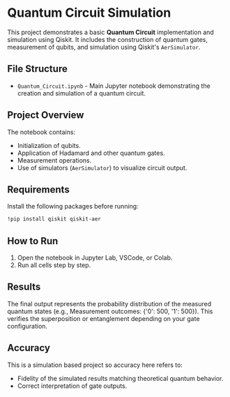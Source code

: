 # Quantum Circuit Simulation

This project demonstrates a basic **Quantum Circuit** implementation and simulation using Qiskit. 
It includes the construction of quantum gates, measurement of qubits, and simulation using Qiskit's `AerSimulator`.

## File Structure

- `Quantum_Circuit.ipynb` - Main Jupyter notebook demonstrating the creation and simulation of a quantum circuit.

## Project Overview

The notebook contains:
- Initialization of qubits.
- Application of Hadamard and other quantum gates.
- Measurement operations.
- Use of simulators (`AerSimulator`) to visualize circuit output.

## Requirements

Install the following packages before running:

```bash
!pip install qiskit qiskit-aer
```

## How to Run

1. Open the notebook in Jupyter Lab, VSCode, or Colab.
2. Run all cells step by step.

## Results

The final output represents the probability distribution of the measured quantum states (e.g., Measurement outcomes: {'0': 500, '1': 500}). 
This verifies the superposition or entanglement depending on your gate configuration.

## Accuracy

This is a simulation based project so accuracy here refers to:
- Fidelity of the simulated results matching theoretical quantum behavior.
- Correct interpretation of gate outputs.



